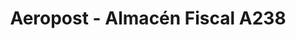 ---
title: "Aeropost - Almacén Fiscal A238"
url: /san-francisco/aeropost-almacen-fiscal-a238/
shop: mayorista
---